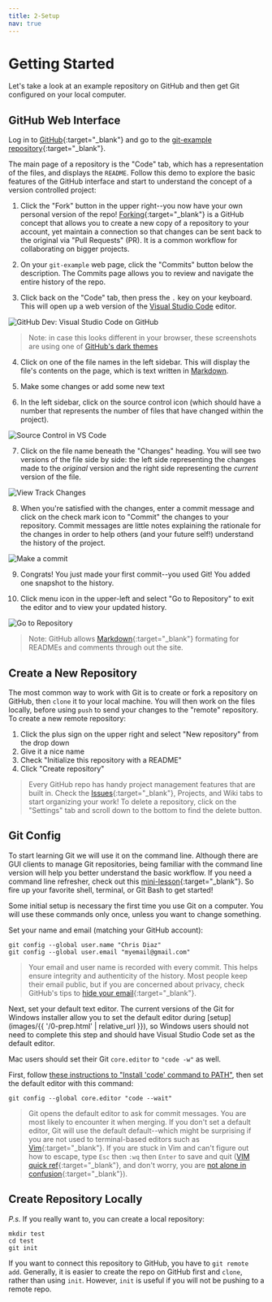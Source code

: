 ```yaml
---
title: 2-Setup
nav: true
---
```


# Getting Started

Let's take a look at an example repository on GitHub and then get Git configured on your local computer.

## GitHub Web Interface

Log in to [GitHub](images/https://github.com){:target="_blank"} and go to the [git-example repository](images/https://github.com/uidaholib/git-example){:target="_blank"}.

The main page of a repository is the "Code" tab, which has a representation of the files, and displays the `README`.
Follow this demo to explore the basic features of the GitHub interface and start to understand the concept of a version controlled project:

1. Click the "Fork" button in the upper right--you now have your own personal version of the repo! [Forking](images/https://guides.github.com/activities/forking/){:target="_blank"} is a GitHub concept that allows you to create a new copy of a repository to your account, yet maintain a connection so that changes can be sent back to the original via "Pull Requests" (PR). It is a common workflow for collaborating on bigger projects.

2. On your `git-example` web page, click the "Commits" button below the description. The Commits page allows you to review and navigate the entire history of the repo.

3. Click back on the "Code" tab, then press the `.` key on your keyboard. This will open up a web version of the [Visual Studio Code](images/https://code.visualstudio.com/) editor. 

![GitHub Dev: Visual Studio Code on GitHub](images/github-vscode.png)

> Note: in case this looks different in your browser, these screenshots are using one of [GitHub's dark themes](https://docs.github.com/en/account-and-profile/setting-up-and-managing-your-github-user-account/managing-user-account-settings/managing-your-theme-settings)

4. Click on one of the file names in the left sidebar. This will display the file's contents on the page, which is text written in [Markdown](images/https://www.markdownguide.org/). 

5. Make some changes or add some new text 

6. In the left sidebar, click on the source control icon (which should have a number that represents the number of files that have changed within the project).

![Source Control in VS Code](images/source-control.png)

7. Click on the file name beneath the "Changes" heading. You will see two versions of the file side by side: the left side representing the changes made to the *original* version and the right side representing the *current* version of the file. 

![View Track Changes](images/track-changes.png)

8. When you're satisfied with the changes, enter a commit message and click on the check mark icon to "Commit" the changes to your repository. Commit messages are little notes explaining the rationale for the changes in order to help others (and your future self!) understand the history of the project.

![Make a commit](images/commit.png)

9. Congrats! You just made your first commit--you used Git! You added one snapshot to the history.

10. Click menu icon in the upper-left and select "Go to Repository" to exit the editor and to view your updated history.

![Go to Repository](images/go-to-repo.png)

> Note: GitHub allows [Markdown](images/https://guides.github.com/features/mastering-markdown/){:target="_blank"} formating for READMEs and comments through out the site.

## Create a New Repository

The most common way to work with Git is to create or fork a repository on GitHub, then `clone` it to your local machine.
You will then work on the files locally, before using `push` to send your changes to the "remote" repository.
To create a new remote repository:

1. Click the plus sign on the upper right and select "New repository" from the drop down
2. Give it a nice name
3. Check "Initialize this repository with a README"
4. Click "Create repository"

> Every GitHub repo has handy project management features that are built in. 
> Check the [Issues](https://guides.github.com/features/issues/){:target="_blank"}, Projects, and Wiki tabs to start organizing your work!
> To delete a repository, click on the "Settings" tab and scroll down to the bottom to find the delete button.

## Git Config

To start learning Git we will use it on the command line.
Although there are GUI clients to manage Git repositories, being familiar with the command line version will help you better understand the basic workflow.
If you need a command line refresher, check out this [mini-lesson](https://programminghistorian.org/en/lessons/intro-to-bash){:target="_blank"}.
So fire up your favorite shell, terminal, or Git Bash to get started!

Some initial setup is necessary the first time you use Git on a computer.
You will use these commands only once, unless you want to change something.

Set your name and email (matching your GitHub account):

```
git config --global user.name "Chris Diaz"
git config --global user.email "myemail@gmail.com"
```

> Your email and user name is recorded with every commit.
> This helps ensure integrity and authenticity of the history.
> Most people keep their email public, but if you are concerned about privacy, check GitHub's tips to [hide your email](images/https://help.github.com/articles/about-commit-email-addresses/){:target="_blank"}.

Next, set your default text editor. 
The current versions of the Git for Windows installer allow you to set the default editor during [setup](images/{{ '/0-prep.html' | relative_url }}), so Windows users should not need to complete this step and should have Visual Studio Code set as the default editor.

Mac users should set their Git `core.editor` to `"code -w"` as well. 

First, follow [these instructions to "Install 'code' command to PATH"](https://code.visualstudio.com/docs/setup/mac#_launching-from-the-command-line), then set the default editor with this command:

```
git config --global core.editor "code --wait"
```

> Git opens the default editor to ask for commit messages. 
> You are most likely to encounter it when merging.
> If you don't set a default editor, Git will use the default default--which might be surprising if you are not used to terminal-based editors such as [Vim](images/http://www.vim.org/){:target="_blank"}. 
> If you are stuck in Vim and can't figure out how to escape, type `Esc` then `:wq` then `Enter` to save and quit ([VIM quick ref](images/https://w3.cs.jmu.edu/bernstdh/Web/common/help/vim.php){:target="_blank"}, and don't worry, you are [not alone in confusion](images/https://stackoverflow.blog/2017/05/23/stack-overflow-helping-one-million-developers-exit-vim/){:target="_blank"}).

## Create Repository Locally

*P.s.* If you really want to, you can create a local repository:

```
mkdir test
cd test
git init
```

If you want to connect this repository to GitHub, you have to `git remote add`.
Generally, it is easier to create the repo on GitHub first and `clone`, rather than using `init`. However, `init` is useful if you will not be pushing to a remote repo.
